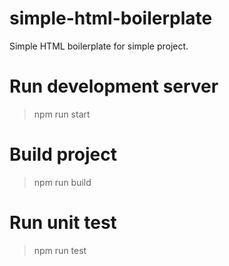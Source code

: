 ﻿# simple-html-boilerplate
Simple HTML boilerplate for simple project.

# Run development server
>npm run start

# Build project
>npm run build

# Run unit test
>npm run test
